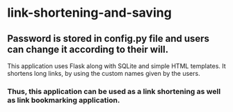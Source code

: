 # link-shortening-and-saving
## Password is stored in config.py file and users can change it according to their will.

This application uses Flask along with SQLite and simple HTML templates.
It shortens long links, by using the custom names given by the users.

### Thus, this application can be used as a link shortening as well as link bookmarking application.
